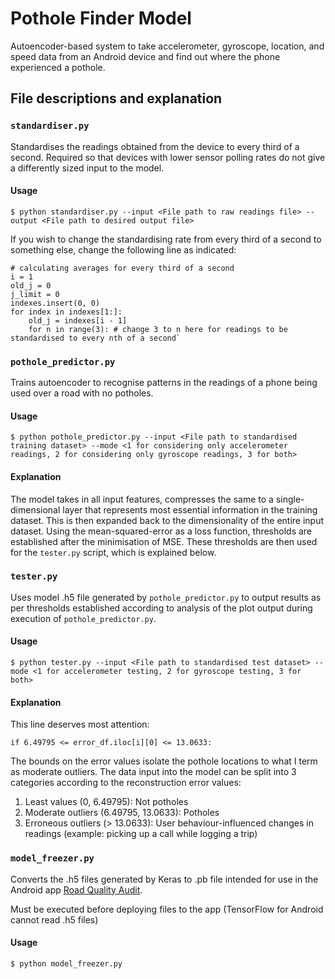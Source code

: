 # Pothole Finder Model
Autoencoder-based system to take accelerometer, gyroscope, location, and speed data from an Android device and find out where the phone experienced a pothole.

## File descriptions and explanation

### `standardiser.py`

Standardises the readings obtained from the device to every third of a second. Required so that devices with lower sensor polling rates do not give a differently sized input to the model.

#### Usage

`$ python standardiser.py --input <File path to raw readings file> --output <File path to desired output file>`

If you wish to change the standardising rate from every third of a second to something else, change the following line as indicated:

```
# calculating averages for every third of a second
i = 1
old_j = 0
j_limit = 0
indexes.insert(0, 0)
for index in indexes[1:]:
    old_j = indexes[i - 1]
    for n in range(3): # change 3 to n here for readings to be standardised to every nth of a second`
```

### `pothole_predictor.py`

Trains autoencoder to recognise patterns in the readings of a phone being used over a road with no potholes. 

#### Usage

`$ python pothole_predictor.py --input <File path to standardised training dataset> --mode <1 for considering only accelerometer readings, 2 for considering only gyroscope readings, 3 for both>`

#### Explanation

The model takes in all input features, compresses the same to a single-dimensional layer that represents most essential information in the training dataset. This is then expanded back to the dimensionality of the entire input dataset. 
Using the mean-squared-error as a loss function, thresholds are established after the minimisation of MSE. These thresholds are then used for the `tester.py` script, which is explained below. 

### `tester.py`

Uses model .h5 file generated by `pothole_predictor.py` to output results as per thresholds established according to analysis of the plot output during execution of `pothole_predictor.py`.

#### Usage

`$ python tester.py --input <File path to standardised test dataset> --mode <1 for accelerometer testing, 2 for gyroscope testing, 3 for both>`

#### Explanation

This line deserves most attention:

`if 6.49795 <= error_df.iloc[i][0] <= 13.0633:`

The bounds on the error values isolate the pothole locations to what I term as moderate outliers. The data input into the model can be split into 3 categories according to the reconstruction error values:
1. Least values (0, 6.49795): Not potholes
2. Moderate outliers (6.49795, 13.0633): Potholes
3. Erroneous outliers (> 13.0633): User behaviour-influenced changes in readings (example: picking up a call while logging a trip)

### `model_freezer.py`

Converts the .h5 files generated by Keras to .pb file intended for use in the Android app [Road Quality Audit](https://github.com/padiboi/potholedetector). 

Must be executed before deploying files to the app (TensorFlow for Android cannot read .h5 files)

#### Usage

`$ python model_freezer.py` 

